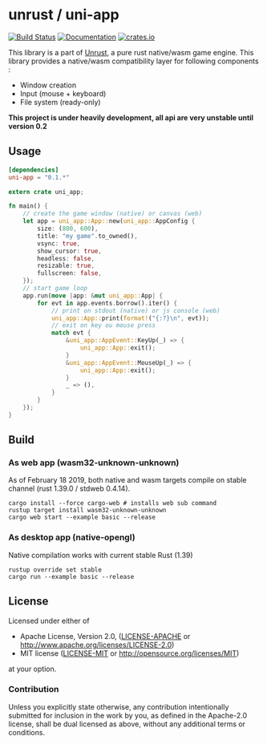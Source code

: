 # unrust / uni-app

[![Build Status](https://travis-ci.org/unrust/uni-app.svg?branch=master)](https://travis-ci.org/unrust/uni-app)
[![Documentation](https://docs.rs/uni-app/badge.svg)](https://docs.rs/uni-app)
[![crates.io](https://meritbadge.herokuapp.com/uni-app)](https://crates.io/crates/uni-app)

This library is a part of [Unrust](https://github.com/unrust/unrust), a pure rust native/wasm game engine.
This library provides a native/wasm compatibility layer for following components :
* Window creation
* Input (mouse + keyboard)
* File system (ready-only)

**This project is under heavily development, all api are very unstable until version 0.2**

## Usage

```toml
[dependencies]
uni-app = "0.1.*"
```

```rust
extern crate uni_app;

fn main() {
    // create the game window (native) or canvas (web)
    let app = uni_app::App::new(uni_app::AppConfig {
        size: (800, 600),
        title: "my game".to_owned(),
        vsync: true,
        show_cursor: true,
        headless: false,
        resizable: true,
        fullscreen: false,
    });
    // start game loop
    app.run(move |app: &mut uni_app::App| {
        for evt in app.events.borrow().iter() {
            // print on stdout (native) or js console (web)
            uni_app::App::print(format!("{:?}\n", evt));
            // exit on key ou mouse press
            match evt {
                &uni_app::AppEvent::KeyUp(_) => {
                    uni_app::App::exit();
                }
                &uni_app::AppEvent::MouseUp(_) => {
                    uni_app::App::exit();
                }
                _ => (),
            }
        }
    });
}
```

## Build

### As web app (wasm32-unknown-unknown)

As of February 18 2019, both native and wasm targets compile on stable channel (rust 1.39.0 / stdweb 0.4.14).

```
cargo install --force cargo-web # installs web sub command
rustup target install wasm32-unknown-unknown
cargo web start --example basic --release
```

### As desktop app (native-opengl)

Native compilation works with current stable Rust (1.39)

```
rustup override set stable
cargo run --example basic --release
```

## License

Licensed under either of

 * Apache License, Version 2.0, ([LICENSE-APACHE](LICENSE-APACHE) or http://www.apache.org/licenses/LICENSE-2.0)
 * MIT license ([LICENSE-MIT](LICENSE-MIT) or http://opensource.org/licenses/MIT)

at your option.

### Contribution

Unless you explicitly state otherwise, any contribution intentionally submitted
for inclusion in the work by you, as defined in the Apache-2.0 license, shall be dual licensed as above, without any
additional terms or conditions.
